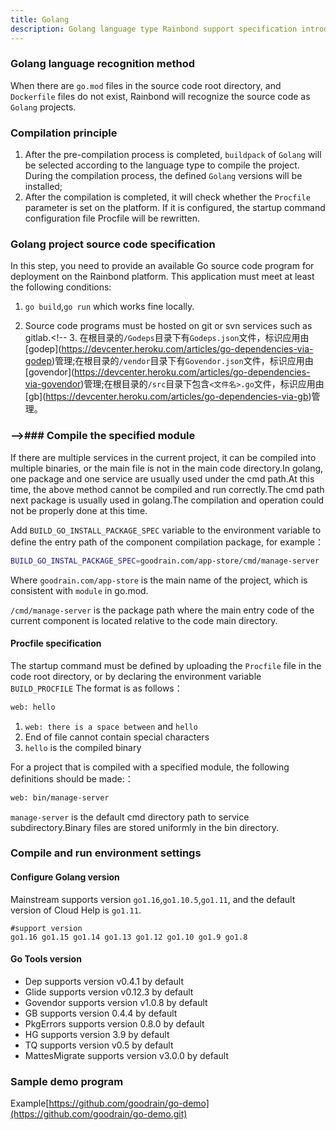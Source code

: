 ```yaml
---
title: Golang
description: Golang language type Rainbond support specification introduction
---
```


### Golang language recognition method

When there are `go.mod` files in the source code root directory, and `Dockerfile` files do not exist, Rainbond will recognize the source code as `Golang` projects.

### Compilation principle

1. After the pre-compilation process is completed, `buildpack` of `Golang` will be selected according to the language type to compile the project. During the compilation process, the defined `Golang` versions will be installed;
2. After the compilation is completed, it will check whether the `Procfile` parameter is set on the platform. If it is configured, the startup command configuration file Procfile will be rewritten.

### Golang project source code specification

In this step, you need to provide an available Go source code program for deployment on the Rainbond platform. This application must meet at least the following conditions:

1. `go build`,`go run` which works fine locally.

2. Source code programs must be hosted on git or svn services such as gitlab.<!-- 3. 在根目录的`/Godeps`目录下有`Godeps.json`文件，标识应用由\[godep\](https://devcenter.heroku.com/articles/go-dependencies-via-godep)管理;在根目录的`/vendor`目录下有`Govendor.json`文件，标识应用由\[govendor\](https://devcenter.heroku.com/articles/go-dependencies-via-govendor)管理;在根目录的`/src`目录下包含`<文件名>.go`文件，标识应用由\[gb\](https://devcenter.heroku.com/articles/go-dependencies-via-gb)管理。

<!-- 3. 在根目录的`/Godeps`目录下有`Godeps.json`文件，标识应用由[godep](https://devcenter.heroku.com/articles/go-dependencies-via-godep)管理;在根目录的`/vendor`目录下有`Govendor.json`文件，标识应用由[govendor](https://devcenter.heroku.com/articles/go-dependencies-via-govendor)管理;在根目录的`/src`目录下包含`<文件名>.go`文件，标识应用由[gb](https://devcenter.heroku.com/articles/go-dependencies-via-gb)管理。 -->

### -->### Compile the specified module

If there are multiple services in the current project, it can be compiled into multiple binaries, or the main file is not in the main code directory.In golang, one package and one service are usually used under the cmd path.At this time, the above method cannot be compiled and run correctly.The cmd path next package is usually used in golang.The compilation and operation could not be properly done at this time.

Add `BUILD_GO_INSTALL_PACKAGE_SPEC` variable to the environment variable to define the entry path of the component compilation package, for example：

```bash
BUILD_GO_INSTAL_PACKAGE_SPEC=goodrain.com/app-store/cmd/manage-server
```

Where `goodrain.com/app-store` is the main name of the project, which is consistent with `module` in go.mod.

`/cmd/manage-server` is the package path where the main entry code of the current component is located relative to the code main directory.

#### Procfile specification

The startup command must be defined by uploading the `Procfile` file in the code root directory, or by declaring the environment variable `BUILD_PROCFILE` The format is as follows：

```bash
web: hello
```

1. `web: there is a space between` and `hello`
2. End of file cannot contain special characters
3. `hello` is the compiled binary

For a project that is compiled with a specified module, the following definitions should be made:：

```bash
web: bin/manage-server
```

`manage-server` is the default cmd directory path to service subdirectory.Binary files are stored uniformly in the bin directory.

### Compile and run environment settings

#### Configure Golang version

Mainstream supports version `go1.16`,`go1.10.5`,`go1.11`, and the default version of Cloud Help is `go1.11`.

```
#support version
go1.16 go1.15 go1.14 go1.13 go1.12 go1.10 go1.9 go1.8
```

#### Go Tools version

- Dep supports version v0.4.1 by default
- Glide supports version v0.12.3 by default
- Govendor supports version v1.0.8 by default
- GB supports version 0.4.4 by default
- PkgErrors supports version 0.8.0 by default
- HG supports version 3.9 by default
- TQ supports version v0.5 by default
- MattesMigrate supports version v3.0.0 by default

### Sample demo program

Example[https://github.com/goodrain/go-demo](https://github.com/goodrain/go-demo.git)

